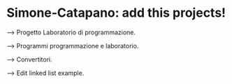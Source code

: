 # Simone-Catapano: add this projects!

--> Progetto Laboratorio di programmazione.


--> Programmi programmazione e laboratorio.


--> Convertitori.

--> Edit linked list example.
